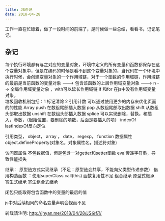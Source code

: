 ```yaml
---
title: JS杂记
date: 2018-04-28
---
```

工作一直在忙碌着，做了一段时间的前端了，是时候做一些总结，看看书，记记笔记。
## 杂记
每个执行环境都有与之对应的变量对象，环境中定义的所有变量和函数都保存在这个变量对象中，但是在编码的时候是看不到这个变量对象的，当代码在一个环境中执行时候，会创建变量对象的一个作用域链，对于一个函数的作用域链，作用域链的最前是当前函数的变量对象 ---> 包含该函数的上层作用域变量对象  ---> n --> 全局作用域变量对象 ，with可以延长作用域链
if 和for 在js中没有作用域变量对象。   
垃圾回收机制包括：1 标记清除 2 引用计数
可以通过使用更少的内存来优化页面的的性能
Array
push 在数组尾部插入数据
pop 从数组尾部取出数据
shift 从数组头部取出数据
unshift 在数组头部插入数据
splice 可以实现删除，替换，和插入，参数，（起始位置，要删除的项数，后面是要插入的项）
indexOf lastIndexOf反向定位

引用类型， object， array ， date， regexp， function
数据属性
object.defineProperty(对象名，对象属性名，描述符对象)

访问器属性
不包数据值，但是包含一对getter和setter函数
eval传递字符串，导致性能损失

继承：
原型链方式实现继承（不足：原型链会共享，不能向父类型传递参数）
借用构造函数 ：使用superClass.call(this) 函数复用性不足
组合继承
原型式继承
寄生式继承
寄生组合式继承

闭包只能取得包含函数中的变量的最后的值

js中对后续相同的命名变量声明会视而不见

转载请注明: http://jhyan.me/2018/04/28/JS杂记/

